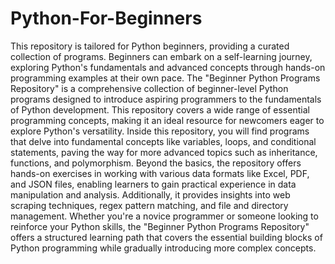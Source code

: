 # Python-For-Beginners
This repository is tailored for Python beginners, providing a curated collection of programs. Beginners can embark on a self-learning journey, exploring Python's fundamentals and advanced concepts through hands-on programming examples at their own pace.
The "Beginner Python Programs Repository" is a comprehensive collection of beginner-level Python programs designed to introduce aspiring programmers to the fundamentals of Python development. This repository covers a wide range of essential programming concepts, making it an ideal resource for newcomers eager to explore Python's versatility.
Inside this repository, you will find programs that delve into fundamental concepts like variables, loops, and conditional statements, paving the way for more advanced topics such as inheritance, functions, and polymorphism. Beyond the basics, the repository offers hands-on exercises in working with various data formats like Excel, PDF, and JSON files, enabling learners to gain practical experience in data manipulation and analysis. Additionally, it provides insights into web scraping techniques, regex pattern matching, and file and directory management. Whether you're a novice programmer or someone looking to reinforce your Python skills, the "Beginner Python Programs Repository" offers a structured learning path that covers the essential building blocks of Python programming while gradually introducing more complex concepts.

